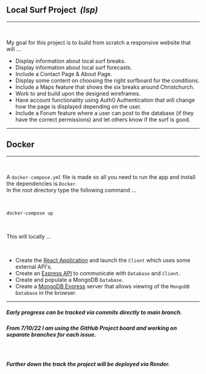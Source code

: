 ## <b> Local Surf Project </b><em>&nbsp;(lsp)</em>

---

<br>

My goal for this project is to build from scratch a responsive website that will ...

- Display information about local surf breaks.
- Display information about local surf forecasts.
- Include a Contact Page & About Page.
- Display some content on choosing the right surfboard for the conditions.
- Include a Maps feature that shows the six breaks around Christchurch.
- Work to and build upon the designed wireframes.
- Have account functionality using Auth0 Authentication that will change how the page is displayed depending on the user.
- Include a Forum feature where a user can post to the database (if they have the correct permissions) and let others know if the surf is good.

---

## Docker

---

<br>

A `docker-compose.yml` file is made so all you need to run the app and install the dependencies is `Docker`. <br>
In the root directory type the following command ...

<br>

```shell
docker-compose up
```

<br>

This will locally ...

<br>

- Create the [React Application](http://localhost:3001/) and launch the `Client` which uses some external API's.
- Create an [Express API](http://localhost:5001/) to communicate with `Database` and `Client`.
- Create and populate a MongoDB `Database`.
- Create a [MongoDB Express](http://localhost:8111/) server that allows viewing of the `MongoDB Database` in the browser.

---

##### _Early progress can be tracked via commits directly to main branch._

##### _From 7/10/22 I am using the GitHub Project board and working on separate branches for each issue._

<br>

##### _Further down the track the project will be deployed via Render._

<br>
